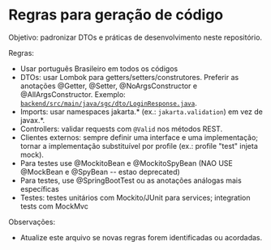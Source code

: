 # Regras para geração de código

Objetivo: padronizar DTOs e práticas de desenvolvimento neste repositório.

Regras:
- Usar português Brasileiro em todos os códigos
- DTOs: usar Lombok para getters/setters/construtores. Preferir as anotações @Getter, @Setter, @NoArgsConstructor e @AllArgsConstructor. Exemplo: [`backend/src/main/java/sgc/dto/LoginResponse.java`](backend/src/main/java/sgc/dto/LoginResponse.java:1).
- Imports: usar namespaces jakarta.* (ex.: `jakarta.validation`) em vez de javax.*.
- Controllers: validar requests com `@Valid` nos métodos REST.
- Clientes externos: sempre definir uma interface e uma implementação; tornar a implementação substituível por profile (ex.: profile "test" injeta mock).
- Para testes use @MockitoBean e @MockitoSpyBean (NAO USE @MockBean e @SpyBean -- estao deprecated)
- Para testes, use @SpringBootTest ou as anotações análogas mais específicas
- Testes: testes unitários com Mockito/JUnit para services; integration tests com MockMvc

Observações:
- Atualize este arquivo se novas regras forem identificadas ou acordadas.